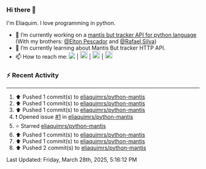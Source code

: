 ### Hi there 👋

I'm Eliaquim. I love programming in python.

- 🔭 I’m currently working on a [mantis but tracker API for python language](https://github.com/eliaquimrs/python-mantis) (With my brothers: [@Elton Pescador](https://github.com/FishermanXD) and [@Rafael Silva](https://github.com/rafalexandre1))
- 🌱 I’m currently learning about Mantis But tracker HTTP API.
- 📫 How to reach me:
  <a href="https://twitter.com/eliaquimrsv"><img src="https://img.shields.io/twitter/url?url=https%3A%2F%2Ftwitter.com%2Feliaquimrsv"/></a> |
  <a style="margin-left=20px" href="https://www.instagram.com/eliaquimrs/"><img height="20" width="20" src="https://cdn.simpleicons.org/instagram"/></a> |
  <a href="https://www.facebook.com/eliaquim.rodrigues.1"><img height="20" width="20" src="https://cdn.simpleicons.org/facebook"/></a> |
  <a href="https://www.linkedin.com/in/eliaquimrs"><img height="20" width="20" src="https://cdn.simpleicons.org/linkedin"/></a>

### ⚡ Recent Activity
---
<!--RECENT_ACTIVITY:start-->
1. ⬆️ Pushed 1 commit(s) to [eliaquimrs/python-mantis](https://github.com/eliaquimrs/python-mantis)<br>
2. ⬆️ Pushed 1 commit(s) to [eliaquimrs/python-mantis](https://github.com/eliaquimrs/python-mantis)<br>
3. ⬆️ Pushed 1 commit(s) to [eliaquimrs/python-mantis](https://github.com/eliaquimrs/python-mantis)<br>
4. ❗️ Opened issue [#1](https://github.com/eliaquimrs/python-mantis/issues/1) in [eliaquimrs/python-mantis](https://github.com/eliaquimrs/python-mantis)<br>
5. ⭐ Starred [eliaquimrs/python-mantis](https://github.com/eliaquimrs/python-mantis)<br>
6. ⬆️ Pushed 1 commit(s) to [eliaquimrs/python-mantis](https://github.com/eliaquimrs/python-mantis)<br>
7. ⬆️ Pushed 1 commit(s) to [eliaquimrs/python-mantis](https://github.com/eliaquimrs/python-mantis)<br>
8. ⬆️ Pushed 2 commit(s) to [eliaquimrs/python-mantis](https://github.com/eliaquimrs/python-mantis)<br>
<!--RECENT_ACTIVITY:end-->

<!--RECENT_ACTIVITY:last_update-->
Last Updated: Friday, March 28th, 2025, 5:16:12 PM
<!--RECENT_ACTIVITY:last_update_end-->
<!--
**eliaquimrs/eliaquimrs** is a ✨ _special_ ✨ repository because its `README.md` (this file) appears on your GitHub profile.

Here are some ideas to get you started:

- 🔭 I’m currently working on ...
- 🌱 I’m currently learning ...
- 👯 I’m looking to collaborate on ...
- 🤔 I’m looking for help with ...
- 💬 Ask me about ...
- 📫 How to reach me: ...
- 😄 Pronouns: ...
- ⚡ Fun fact: ...
-->
